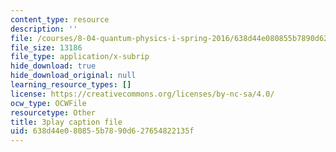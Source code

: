 ```yaml
---
content_type: resource
description: ''
file: /courses/8-04-quantum-physics-i-spring-2016/638d44e080855b7890d627654822135f_dVWKsiaAZ14.vtt
file_size: 13186
file_type: application/x-subrip
hide_download: true
hide_download_original: null
learning_resource_types: []
license: https://creativecommons.org/licenses/by-nc-sa/4.0/
ocw_type: OCWFile
resourcetype: Other
title: 3play caption file
uid: 638d44e0-8085-5b78-90d6-27654822135f
---
```

